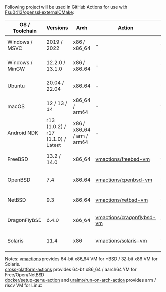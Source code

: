 Following project will be used in GitHub Actions for use with [Fsu0413/openssl-externalCMake]:

| OS / Toolchain | Versions | Arch | Action | Status |
|-|-|-|-|-|
| Windows / MSVC | 2019 / 2022 | x86 / x86_64 | - | Checked to be working |
| Windows / MinGW | 12.2.0 / 13.1.0 | x86 / x86_64 | - | Checked to be working |
| Ubuntu | 20.04 / 22.04 | x86_64 | - | Checked to be working |
| macOS | 12 / 13 / 14 | x86_64 / arm64 | - | Checked to be working |
| Android NDK | r13 (1.0.2) / r17 (1.1.0) / Latest | x86 / x86_64 / arm / arm64 | - | Checked to be working |
| FreeBSD | 13.2 / 14.0 | x86_64 | [vmactions/freebsd-vm] | Checked to be working |
| OpenBSD | 7.4 | x86_64 | [vmactions/openbsd-vm] | Checked to be working |
| NetBSD | 9.3 | x86_64 | [vmactions/netbsd-vm] | Checked to be working |
| DragonFlyBSD | 6.4.0 | x86_64 | [vmactions/dragonflybsd-vm] | Checked to be working |
| Solaris | 11.4 | x86 | [vmactions/solaris-vm] | Checked to be working |

[Fsu0413/openssl-externalCMake]: https://github.com/Fsu0413/openssl-externalCMake
[vmactions/freebsd-vm]: https://github.com/vmactions/freebsd-vm
[vmactions/openbsd-vm]: https://github.com/vmactions/openbsd-vm
[vmactions/netbsd-vm]: https://github.com/vmactions/netbsd-vm
[vmactions/dragonflybsd-vm]: https://github.com/vmactions/dragonflybsd-vm
[vmactions/solaris-vm]: https://github.com/vmactions/solaris-vm

Notes:
[vmactions](https://github.com/vmactions) provides 64-bit x86_64 VM for *BSD / 32-bit x86 VM for Solaris.  
[cross-platform-actions](https://github.com/cross-platform-actions) provides 64-bit x86_64 / aarch64 VM for Free/Open/NetBSD  
[docker/setup-qemu-action](https://github.com/docker/setup-qemu-action) and [uraimo/run-on-arch-action](https://github.com/uraimo/run-on-arch-action) provides arm / riscv VM for Linux
